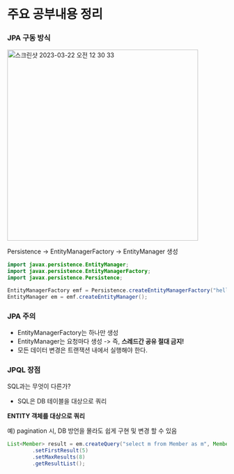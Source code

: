 # 주요 공부내용 정리

### JPA 구동 방식

<img width="438" alt="스크린샷 2023-03-22 오전 12 30 33" src="https://user-images.githubusercontent.com/48097396/226656617-e96f7efb-c938-4021-a2c1-b3fbd7bb5110.png">

Persistence -> EntityManagerFactory -> EntityManager 생성

```java
import javax.persistence.EntityManager;
import javax.persistence.EntityManagerFactory;
import javax.persistence.Persistence;

EntityManagerFactory emf = Persistence.createEntityManagerFactory("hello");
EntityManager em = emf.createEntityManager();
```

### JPA 주의

- EntityManagerFactory는 하나만 생성
- EntityManager는 요청마다 생성 -> 즉, **스레드간 공유 절대 금지!**
- 모든 데이터 변경은 트랜잭션 내에서 실행해야 한다.

### JPQL 장점

SQL과는 무엇이 다른가?
- SQL은 DB 테이블을 대상으로 쿼리

**ENTITY 객체를 대상으로 쿼리**

예) pagination 시, DB 방언을 몰라도 쉽게 구현 및 변경 할 수 있음

```java
List<Member> result = em.createQuery("select m from Member as m", Member.class)
        .setFirstResult(5)
        .setMaxResults(8)
        .getResultList();
```
